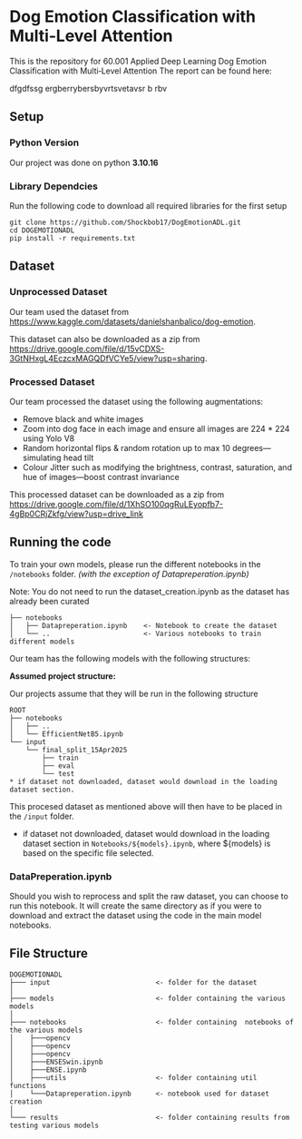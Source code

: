 # Dog Emotion Classification with Multi‑Level Attention
This is the repository for 60.001 Applied Deep Learning Dog Emotion Classification with Multi‑Level Attention
The report can be found here: 


dfgdfssg ergberrybersbyvrtsvetavsr b rbv

## Setup
### Python Version
Our project was done on python **3.10.16**


### Library Dependcies
Run the following code to download all required libraries for the first setup

```
git clone https://github.com/Shockbob17/DogEmotionADL.git
cd DOGEMOTIONADL
pip install -r requirements.txt
```

## Dataset
### Unprocessed Dataset
Our team used the dataset from https://www.kaggle.com/datasets/danielshanbalico/dog-emotion.

This dataset can also be downloaded as a zip from https://drive.google.com/file/d/15vCDXS-3GtNHxgL4EczcxMAGQDfVCYe5/view?usp=sharing.

### Processed Dataset
Our team processed the dataset using the following augmentations:

- Remove black and white images
- Zoom into dog face in each image and ensure all images are 224 * 224 using Yolo V8 
- Random horizontal flips & random rotation up to max 10 degrees—simulating head tilt
- Colour Jitter such as modifying the brightness, contrast, saturation, and hue of images—boost contrast invariance


This processed dataset can  be downloaded as a zip from https://drive.google.com/file/d/1XhSO100qgRuLEyopfb7-4gBp0CRjZkfg/view?usp=drive_link

## Running the code
To train your own models, please run the different notebooks in the `/notebooks` folder. *(with the exception of Datapreperation.ipynb)*

Note: You do not need to run the dataset_creation.ipynb as the dataset has already been curated
```
├── notebooks
│   ├── Datapreperation.ipynb    <- Notebook to create the dataset 
│   └── ..                       <- Various notebooks to train different models
```

Our team has the following models with the following structures:


**Assumed project structure:**

Our projects assume that they will be run in the following structure
```
ROOT
├── notebooks
│   ├── ..
│   └── EfficientNetB5.ipynb
└── input
    └── final_split_15Apr2025
        ├── train
        ├── eval
        └── test
* if dataset not downloaded, dataset would download in the loading dataset section.
```

This procesed dataset as mentioned above will then have to be placed in the `/input` folder.

* if dataset not downloaded, dataset would download in the loading dataset section in `Notebooks/${models}.ipynb`, where ${models} is based on the specific file selected.

### DataPreperation.ipynb 
Should you wish to reprocess and split the raw dataset, you can choose to run this notebook. It will create the same directory as if you were to download and extract the dataset using the code in the main model notebooks.



## File Structure
```
DOGEMOTIONADL
├─── input                          <- folder for the dataset
│
├─── models                         <- folder containing the various models        
│
├─── notebooks                      <- folder containing  notebooks of the various models
│    ├───opencv
│    ├───opencv
│    ├───opencv
│    ├───ENSESwin.ipynb
│    ├───ENSE.ipynb
│    ├───utils                      <- folder containing util functions 
│    └───Datapreperation.ipynb      <- notebook used for dataset creation
│
└─── results                        <- folder containing results from testing various models

```
